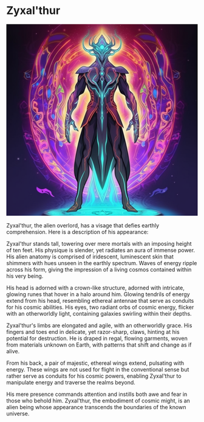 # Zyxal'thur

![Zyxal'thur](img/zyx.png)

Zyxal'thur, the alien overlord, has a visage that defies earthly comprehension. Here is a description of his appearance:

Zyxal'thur stands tall, towering over mere mortals with an imposing height of ten feet. His physique is slender, yet radiates an aura of immense power. His alien anatomy is comprised of iridescent, luminescent skin that shimmers with hues unseen in the earthly spectrum. Waves of energy ripple across his form, giving the impression of a living cosmos contained within his very being.

His head is adorned with a crown-like structure, adorned with intricate, glowing runes that hover in a halo around him. Glowing tendrils of energy extend from his head, resembling ethereal antennae that serve as conduits for his cosmic abilities. His eyes, two radiant orbs of cosmic energy, flicker with an otherworldly light, containing galaxies swirling within their depths.

Zyxal'thur's limbs are elongated and agile, with an otherworldly grace. His fingers and toes end in delicate, yet razor-sharp, claws, hinting at his potential for destruction. He is draped in regal, flowing garments, woven from materials unknown on Earth, with patterns that shift and change as if alive.

From his back, a pair of majestic, ethereal wings extend, pulsating with energy. These wings are not used for flight in the conventional sense but rather serve as conduits for his cosmic powers, enabling Zyxal'thur to manipulate energy and traverse the realms beyond.

His mere presence commands attention and instills both awe and fear in those who behold him. Zyxal'thur, the embodiment of cosmic might, is an alien being whose appearance transcends the boundaries of the known universe.
